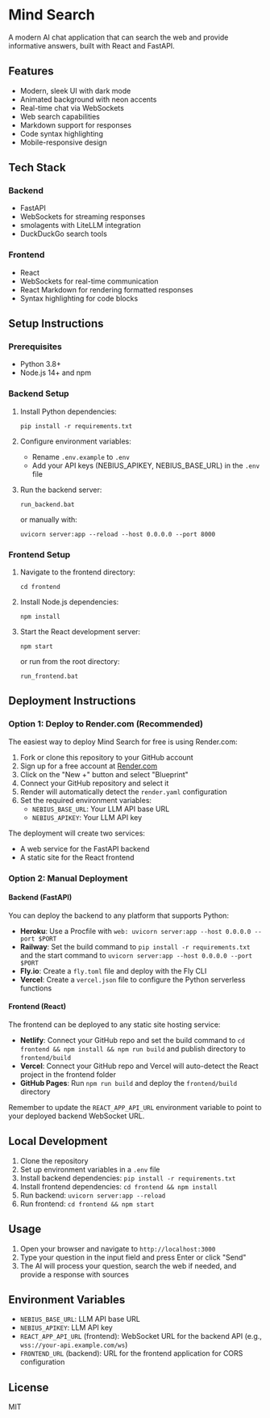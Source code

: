 # Mind Search

A modern AI chat application that can search the web and provide informative answers, built with React and FastAPI.

## Features

- Modern, sleek UI with dark mode
- Animated background with neon accents
- Real-time chat via WebSockets
- Web search capabilities
- Markdown support for responses
- Code syntax highlighting
- Mobile-responsive design

## Tech Stack

### Backend
- FastAPI
- WebSockets for streaming responses
- smolagents with LiteLLM integration
- DuckDuckGo search tools

### Frontend
- React 
- WebSockets for real-time communication
- React Markdown for rendering formatted responses
- Syntax highlighting for code blocks

## Setup Instructions

### Prerequisites
- Python 3.8+
- Node.js 14+ and npm

### Backend Setup
1. Install Python dependencies:
   ```
   pip install -r requirements.txt
   ```

2. Configure environment variables:
   - Rename `.env.example` to `.env`
   - Add your API keys (NEBIUS_APIKEY, NEBIUS_BASE_URL) in the `.env` file

3. Run the backend server:
   ```
   run_backend.bat
   ```
   or manually with:
   ```
   uvicorn server:app --reload --host 0.0.0.0 --port 8000
   ```

### Frontend Setup
1. Navigate to the frontend directory:
   ```
   cd frontend
   ```

2. Install Node.js dependencies:
   ```
   npm install
   ```

3. Start the React development server:
   ```
   npm start
   ```
   or run from the root directory:
   ```
   run_frontend.bat
   ```

## Deployment Instructions

### Option 1: Deploy to Render.com (Recommended)

The easiest way to deploy Mind Search for free is using Render.com:

1. Fork or clone this repository to your GitHub account
2. Sign up for a free account at [Render.com](https://render.com)
3. Click on the "New +" button and select "Blueprint"
4. Connect your GitHub repository and select it
5. Render will automatically detect the `render.yaml` configuration
6. Set the required environment variables:
   - `NEBIUS_BASE_URL`: Your LLM API base URL
   - `NEBIUS_APIKEY`: Your LLM API key

The deployment will create two services:
- A web service for the FastAPI backend
- A static site for the React frontend

### Option 2: Manual Deployment

#### Backend (FastAPI)

You can deploy the backend to any platform that supports Python:

- **Heroku**: Use a Procfile with `web: uvicorn server:app --host 0.0.0.0 --port $PORT`
- **Railway**: Set the build command to `pip install -r requirements.txt` and the start command to `uvicorn server:app --host 0.0.0.0 --port $PORT`
- **Fly.io**: Create a `fly.toml` file and deploy with the Fly CLI
- **Vercel**: Create a `vercel.json` file to configure the Python serverless functions

#### Frontend (React)

The frontend can be deployed to any static site hosting service:

- **Netlify**: Connect your GitHub repo and set the build command to `cd frontend && npm install && npm run build` and publish directory to `frontend/build`
- **Vercel**: Connect your GitHub repo and Vercel will auto-detect the React project in the frontend folder
- **GitHub Pages**: Run `npm run build` and deploy the `frontend/build` directory

Remember to update the `REACT_APP_API_URL` environment variable to point to your deployed backend WebSocket URL.

## Local Development

1. Clone the repository
2. Set up environment variables in a `.env` file
3. Install backend dependencies: `pip install -r requirements.txt`
4. Install frontend dependencies: `cd frontend && npm install`
5. Run backend: `uvicorn server:app --reload`
6. Run frontend: `cd frontend && npm start`

## Usage

1. Open your browser and navigate to `http://localhost:3000`
2. Type your question in the input field and press Enter or click "Send"
3. The AI will process your question, search the web if needed, and provide a response with sources

## Environment Variables

- `NEBIUS_BASE_URL`: LLM API base URL
- `NEBIUS_APIKEY`: LLM API key
- `REACT_APP_API_URL` (frontend): WebSocket URL for the backend API (e.g., `wss://your-api.example.com/ws`)
- `FRONTEND_URL` (backend): URL for the frontend application for CORS configuration

## License

MIT
